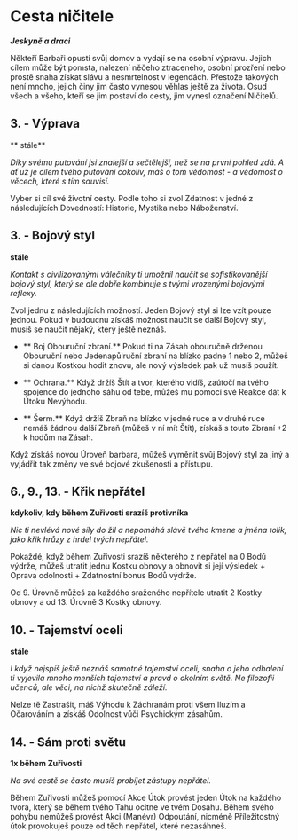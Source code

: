 
# Cesta ničitele

***Jeskyně a draci***

Někteří Barbaři opustí svůj domov a vydají se na osobní výpravu. Jejich cílem může být pomsta, nalezení něčeho ztraceného, osobní prozření nebo prostě snaha získat slávu a nesmrtelnost v legendách. Přestože takových není mnoho, jejich činy jim často vynesou věhlas ještě za života. Osud všech a všeho, kteří se jim postaví do cesty, jim vynesl označení Ničitelů.

## 3\. - Výprava

** stále**

*Díky svému putování jsi znalejší a sečtělejší, než se na první pohled zdá. A ať už je cílem tvého putování cokoliv, máš o tom vědomost - a vědomost o věcech, které s tím souvisí.*

Vyber si cíl své životní cesty. Podle toho si zvol Zdatnost v jedné z následujících Dovedností: Historie, Mystika nebo Náboženství.

## 3\. - Bojový styl

**stále**

*Kontakt s civilizovanými válečníky ti umožnil naučit se sofistikovanější bojový styl, který se ale dobře kombinuje s tvými vrozenými bojovými reflexy.*

Zvol jednu z následujících možností. Jeden Bojový styl si lze vzít pouze jednou. Pokud v budoucnu získáš možnost naučit se další Bojový styl, musíš se naučit nějaký, který ještě neznáš.

* ** Boj Obouruční zbraní.** Pokud ti na Zásah obouručně drženou Obouruční nebo Jedenapůlruční zbraní na blízko padne 1 nebo 2, můžeš si danou Kostkou hodit znovu, ale nový výsledek pak už musíš použít.

* ** Ochrana.** Když držíš Štít a tvor, kterého vidíš, zaútočí na tvého spojence do jednoho sáhu od tebe, můžeš mu pomocí své Reakce dát k Útoku Nevýhodu.

* ** Šerm.** Když držíš Zbraň na blízko v jedné ruce a v druhé ruce nemáš žádnou další Zbraň (můžeš v ní mít Štít), získáš s touto Zbraní +2 k hodům na Zásah.

Když získáš novou Úroveň barbara, můžeš vyměnit svůj Bojový styl za jiný a vyjádřit tak změny ve své bojové zkušenosti a přístupu.

## 6., 9., 13. - Křik nepřátel

**kdykoliv, kdy během Zuřivosti srazíš protivníka** 

*Nic ti nevlévá nové síly do žil a nepomáhá slávě tvého kmene a jména tolik, jako křik hrůzy z hrdel tvých nepřátel.*

Pokaždé, když během Zuřivosti srazíš některého z nepřátel na 0 Bodů výdrže, můžeš utratit jednu Kostku obnovy a obnovit si její výsledek + Oprava odolnosti + Zdatnostní bonus Bodů výdrže.

Od 9. Úrovně můžeš za každého sraženého nepřítele utratit 2 Kostky obnovy a od 13. Úrovně 3 Kostky obnovy.

## 10\. - Tajemství oceli

**stále**

*I když nejspíš ještě neznáš samotné tajemství oceli, snaha o jeho odhalení ti vyjevila mnoho menších tajemství a pravd o okolním světě. Ne filozofii učenců, ale věci, na nichž skutečně záleží.*

Nelze tě Zastrašit, máš Výhodu k Záchranám proti všem Iluzím a Očarováním a získáš Odolnost vůči Psychickým zásahům.

## 14\. - Sám proti světu

**1x během Zuřivosti**

*Na své cestě se často musíš probíjet zástupy nepřátel.*

Během Zuřivosti můžeš pomocí Akce Útok provést jeden Útok na každého tvora, který se během tvého Tahu ocitne ve tvém Dosahu. Během svého pohybu nemůžeš provést Akci (Manévr) Odpoutání, nicméně Příležitostný útok provokuješ pouze od těch nepřátel, které nezasáhneš.
